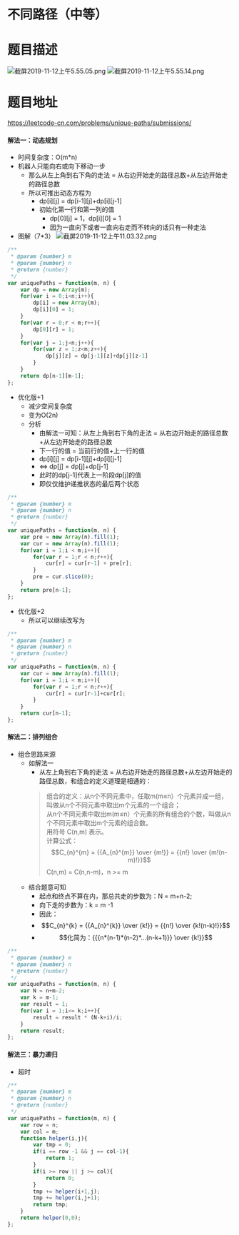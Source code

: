 # 不同路径（中等）
# 题目描述
![截屏2019-11-12上午5.55.05.png](https://pic.leetcode-cn.com/28dff34159d26fb870eb284bf45b77ccd46dbaaf068718923dcb41ff88ec6006-%E6%88%AA%E5%B1%8F2019-11-12%E4%B8%8A%E5%8D%885.55.05.png)
![截屏2019-11-12上午5.55.14.png](https://pic.leetcode-cn.com/e34d5dc011055032deb91b38f127f1eff0497f0c294db007478a66a729787fec-%E6%88%AA%E5%B1%8F2019-11-12%E4%B8%8A%E5%8D%885.55.14.png)
# 题目地址
<https://leetcode-cn.com/problems/unique-paths/submissions/>
#### 解法一：动态规划
+ 时间复杂度：O(m*n)
+ 机器人只能向右或向下移动一步
  + 那么从左上角到右下角的走法 = 从右边开始走的路径总数+从左边开始走的路径总数 
  + 所以可推出动态方程为
    + dp[i][j] = dp[i-1][j]+dp[i][j-1]
    + 初始化第一行和第一列的值
      + dp[0][j] = 1，dp[i][0] = 1
      + 因为一直向下或者一直向右走而不转向的话只有一种走法
+ 图解（7*3）
  ![截屏2019-11-12上午11.03.32.png](https://pic.leetcode-cn.com/38504ebd2c5e6d065b7b275d32eb28d9aaba3a5742507765e44e698adddce593-%E6%88%AA%E5%B1%8F2019-11-12%E4%B8%8A%E5%8D%8811.03.32.png) 
```javascript
/**
 * @param {number} m
 * @param {number} n
 * @return {number}
 */
var uniquePaths = function(m, n) {
    var dp = new Array(m);
    for(var i = 0;i<n;i++){
        dp[i] = new Array(m);
        dp[i][0] = 1;
    }
    for(var r = 0;r < m;r++){
        dp[0][r] = 1;
    }
    for(var j = 1;j<n;j++){
        for(var z = 1;z<m;z++){
            dp[j][z] = dp[j-1][z]+dp[j][z-1]
        }
    }
    return dp[n-1][m-1];
};
```
+ 优化版+1
  + 减少空间复杂度
  + 变为O(2n)
  + 分析
    + 由解法一可知：从左上角到右下角的走法 = 从右边开始走的路径总数+从左边开始走的路径总数 
    + 下一行的值 = 当前行的值+上一行的值 
    + dp[i][j] = dp[i-1][j]+dp[i][j-1]
    + <=> dp[j] = dp[j]+dp[j-1]
    + 此时的dp[j-1]代表上一阶段dp[j]的值
    + 即仅仅维护递推状态的最后两个状态
```javascript
/**
 * @param {number} m
 * @param {number} n
 * @return {number}
 */
var uniquePaths = function(m, n) {
    var pre = new Array(n).fill(1);
    var cur = new Array(n).fill(1);
    for(var i = 1;i < m;i++){
        for(var r = 1;r < n;r++){
            cur[r] = cur[r-1] + pre[r];
        }
        pre = cur.slice(0);
    }
    return pre[n-1];
};
```
+ 优化版+2
  + 所以可以继续改写为
```javascript
/**
 * @param {number} m
 * @param {number} n
 * @return {number}
 */
var uniquePaths = function(m, n) {
    var cur = new Array(n).fill(1);
    for(var i = 1;i < m;i++){
        for(var r = 1;r < n;r++){
            cur[r] = cur[r-1]+cur[r];
        }
    }
    return cur[n-1];
};
```
#### 解法二：排列组合
+ 组合思路来源
  + 如解法一
    + 从左上角到右下角的走法 = 从右边开始走的路径总数+从左边开始走的路径总数，和组合的定义道理是相通的：
    >组合的定义：从n个不同元素中，任取m(m≤n）个元素并成一组，叫做从n个不同元素中取出m个元素的一个组合；  
    从n个不同元素中取出m(m≤n）个元素的所有组合的个数，叫做从n个不同元素中取出m个元素的组合数。  
    用符号 C(n,m) 表示。  
    计算公式：  
    $$C_{n}^{m} = {{A_{n}^{m}} \over {m!}} = {{n!} \over {m!(n-m)!}}$$
    C(n,m) = C(n,n-m)，n >= m
  + 结合题意可知
    + 起点和终点不算在内，那总共走的步数为：N = m+n-2;
    + 向下走的步数为：k = m -1
    + 因此：
    + $$C_{n}^{k} = {{A_{n}^{k}} \over {k!}} = {{n!} \over {k!(n-k)!}}$$
    + $$化简为：{{{n*(n-1)*(n-2)*...(n-k+1)}} \over {k!}}$$
```javascript
/**
 * @param {number} m
 * @param {number} n
 * @return {number}
 */
var uniquePaths = function(m, n) {
    var N = n+m-2;
    var k = m-1;
    var result = 1;
    for(var i = 1;i<= k;i++){
        result = result * (N-k+i)/i;
    }
    return result;
};
```
#### 解法三：暴力递归
+ 超时
```javascript
/**
 * @param {number} m
 * @param {number} n
 * @return {number}
 */
var uniquePaths = function(m, n) {
    var row = n;
    var col = m;
    function helper(i,j){
        var tmp = 0;
        if(i == row -1 && j == col-1){
            return 1;
        }
        if(i >= row || j >= col){
            return 0;
        }
        tmp += helper(i+1,j);
        tmp += helper(i,j+1);
        return tmp;
    }
    return helper(0,0);
};
```